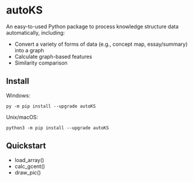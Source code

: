 # autoKS

An easy-to-used Python package to process knowledge structure data automatically, including:
- Convert a variety of forms of data (e.g., concept map, essay/summary) into a graph
- Calculate graph-based features
- Similarity comparison

## Install

Windows:

`py -m pip install --upgrade autoKS`

Unix/macOS:

`python3 -m pip install --upgrade autoKS`

## Quickstart

- load_array()
- calc_gcent()
- draw_pic()
